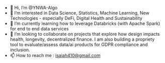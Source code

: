 - 👋 Hi, I’m @YNWA-Algo
- 👀 I’m interested in Data Science, Statistics, Machine Learning, New Technologies - especially DeFi, Digital Health and Sustainability
- 🌱 I’m currently learning how to leverage Databricks (with Apache Spark) for end to end data services 
- 💞️ I’m looking to collaborate on projects that explore how design impacts health, longevity, decentralized finance. I am also building a propriety tool to evaluate/assess data/ai products for GDPR compliance and inclusion.
- 📫 How to reach me : isaiah410@gmail.com

<!---
YNWA-Algo/YNWA-Algo is a ✨ special ✨ repository because its `README.md` (this file) appears on your GitHub profile.
You can click the Preview link to take a look at your changes.
--->
